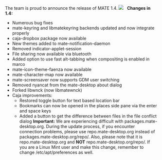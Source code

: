 <!--
.. link:
.. description:
.. tags: 
.. date: 2012-07-30 14:22:50
.. title: MATE 1.4 released
.. slug: 20120730mate-1-4-released
-->

The team is proud to announce the release of MATE 1.4.
![](http://i.imgur.com/V5ab0.png)   **Changes in 1.4:**

  * Numerous bug fixes
  * mate-keyring and libmatekeyring backends updated and now integrate properly
  * caja-dropbox package now available
  * New themes added to mate-notification-daemon
  * Removed indicator-applet-session
  * File sharing now available via bluetooth
  * Added option to use fast alt-tabbing when compositing is enabled in marco
  * mate-icon-theme-faenza now available
  * mate-character-map now available
  * mate-screensaver now supports GDM user switching
  * Removed nyancat from the mate-desktop about dialog
  * Forked libwnck (now libmatewnck)
  * Caja improvements: 
    * Restored toggle button for text based location bar
    * Bookmarks can now be opened in the places side pane via the enter and space keys
    * Added a button to get the difference between files in the file conflict dialog
**Important:** We are experiencing difficult with packages.mate-desktop.org. During the update process, if you encounter connection problems, please use repo.mate-desktop.org instead of packages.mate-desktop.org/repo/. Also, please note that it is repo.mate-desktop.org and **NOT** repo.mate-desktop.org/repo/. If you are a Linux Mint user and make this change, remember to change /etc/apt/preferences as well. 

